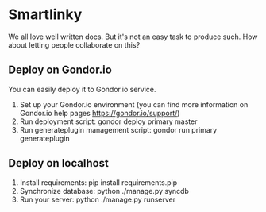 Smartlinky
==========

We all love well written docs. But it's not an easy task to produce such. How about letting people collaborate on this? 


Deploy on Gondor.io
-------------------

You can easily deploy it to Gondor.io service. 

1.  Set up your Gondor.io environment (you can find more information on Gondor.io help pages https://gondor.io/support/)
2.  Run deployment script:
    gondor deploy primary master
3.  Run generateplugin management script:
    gondor run primary generateplugin



Deploy on localhost
-------------------

1.  Install requirements:
    pip install requirements.pip
2.  Synchronize database:
    python ./manage.py syncdb
3.  Run your server:
    python ./manage.py runserver

